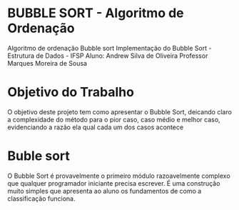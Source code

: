 # BUBBLE SORT - Algoritmo de Ordenação
Algoritmo de ordenação Bubble sort
Implementação do Bubble Sort - Estrutura de Dados - IFSP
Aluno: Andrew Silva de Oliveira
Professor Marques Moreira de Sousa

# Objetivo do Trabalho
O objetivo deste projeto tem como apresentar o Bubble Sort, deicando claro a complexidade do método para o pior caso, caso médio e melhor caso, evidenciando a razão ela qual cada um dos casos acontece

# Buble sort
O Bubble Sort é provavelmente o primeiro módulo razoavelmente complexo que qualquer programador iniciante precisa escrever. É uma construção muito simples que apresenta ao aluno os fundamentos de como a classificação funciona.
